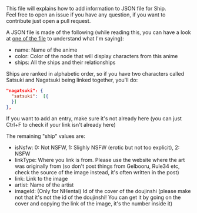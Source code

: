 This file will explains how to add information to JSON file for Ship.<br/>
Feel free to open an issue if you have any question, if you want to contribute just open a pull request.

A JSON file is made of the following (while reading this, you can have a look at [one of the file](https://github.com/Xwilarg/Ship_data/blob/master/kancolle.json) to understand what I'm saying):
- name: Name of the anime
- color: Color of the node that will display characters from this anime
- ships: All the ships and their relationships

Ships are ranked in alphabetic order, so if you have two characters called Satsuki and Nagatsuki being linked together, you'll do:
```json
"nagatsuki": {
  "satsuki":  [{
  }]
},
```
If you want to add an entry, make sure it's not already here (you can just Ctrl+F to check if your link isn't already here)

The remaining "ship" values are:
- isNsfw: 0: Not NSFW, 1: Slighly NSFW (erotic but not too explicit), 2: NSFW
- linkType: Where you link is from. Please use the website where the art was originally from (so don't post things from Gelbooru, Rule34 etc, check the source of the image instead, it's often written in the post)
- link: Link to the image
- artist: Name of the artist
- imageId: (Only for NHentai) Id of the cover of the doujinshi (please make not that it's not the id of the doujinshi! You can get it by going on the cover and copying the link of the image, it's the number inside it)